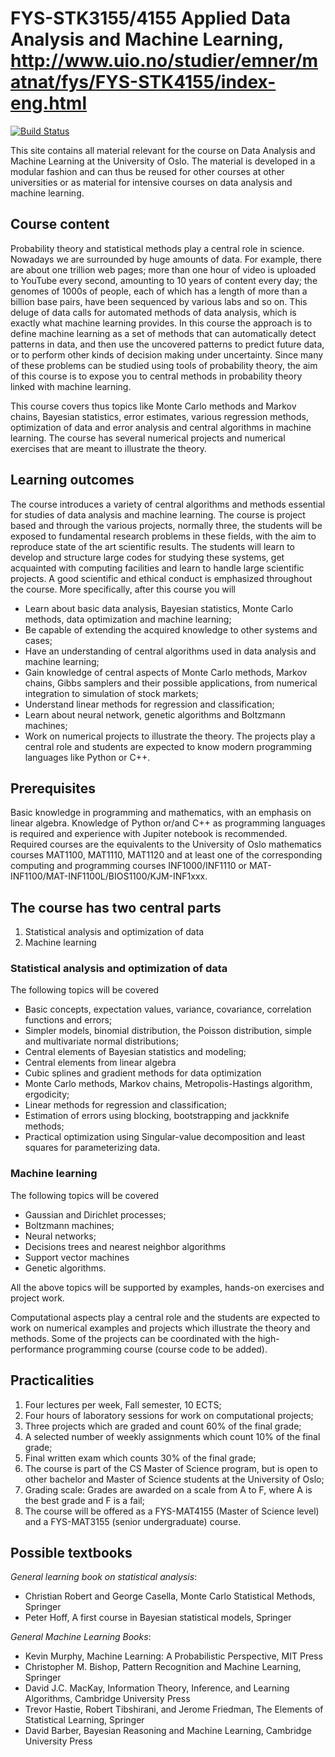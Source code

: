 # FYS-STK3155/4155 Applied Data Analysis and Machine Learning, http://www.uio.no/studier/emner/matnat/fys/FYS-STK4155/index-eng.html

[![Build Status](https://travis-ci.org/CompPhysics/MachineLearning.svg?branch=master)](https://travis-ci.org/CompPhysics/MachineLearning)

This site contains all material relevant for the course on Data Analysis and Machine Learning at the University of Oslo. The material is developed in a modular fashion and can thus be reused for other courses at other universities or as material for intensive courses on data analysis and machine learning.

## Course content

Probability theory and statistical methods play a central role in science. Nowadays we are
surrounded by huge amounts of data. For example, there are about one trillion web pages; more than one
hour of video is uploaded to YouTube every second, amounting to 10 years of content every
day; the genomes of 1000s of people, each of which has a length of more than a billion  base pairs, have
been sequenced by various labs and so on.
This deluge of data calls for automated methods of data analysis,
which is exactly what machine
learning provides. In this course the approach is to define machine learning as a set of methods that can
automatically detect patterns in data, and then use the uncovered patterns to predict future
data, or to perform other kinds of decision making under uncertainty. Since many of these problems can be studied using
tools of probability theory, the aim of this course is to expose you to central methods in probability theory linked with machine learning.

This course covers thus topics like Monte Carlo methods and Markov chains, Bayesian statistics, error estimates, various regression methods, optimization of data and error analysis and central algorithms in machine learning.
The course has several numerical projects and numerical exercises that are meant to illustrate the theory.



## Learning outcomes

The course introduces a variety of central algorithms and methods
essential for studies of data analysis and machine learning. The course is project based and through the various projects, normally three, the students will be exposed to fundamental research problems in these fields, with the aim to reproduce state of the art scientific results. The students will learn to develop and structure large codes for studying these systems, get acquainted with computing facilities and learn to handle large scientific projects. A good scientific and ethical conduct is emphasized throughout the course. More specifically, after this course you will

- Learn about basic data analysis, Bayesian statistics, Monte Carlo methods, data optimization and machine learning;
- Be capable of extending the acquired knowledge to other systems and cases;
- Have an understanding of central algorithms used in data analysis and machine learning;
- Gain knowledge of central aspects of Monte Carlo methods, Markov chains, Gibbs samplers and their possible applications, from numerical integration to simulation of stock markets;
- Understand linear methods for regression and classification;
- Learn about neural network, genetic algorithms and Boltzmann machines;
- Work on numerical projects to illustrate the theory. The projects play a central role and students are expected to know modern programming languages like Python or C++.  

## Prerequisites

Basic knowledge in programming and mathematics, with an emphasis on linear algebra. Knowledge of Python or/and C++ as programming languages is required and experience with Jupiter notebook is recommended. Required courses are the equivalents to the University of Oslo mathematics courses MAT1100, MAT1110, MAT1120 and at least one of the corresponding computing and programming courses INF1000/INF1110 or MAT-INF1100/MAT-INF1100L/BIOS1100/KJM-INF1xxx. 


## The course has two central parts

1. Statistical analysis and optimization of data
2. Machine learning

### Statistical analysis and optimization of data

The following topics will be covered
- Basic concepts, expectation values, variance, covariance, correlation functions and errors;
- Simpler models, binomial distribution, the Poisson distribution, simple and multivariate normal distributions;
- Central elements of Bayesian statistics and modeling;
- Central elements from linear algebra
- Cubic splines and gradient methods for data optimization
- Monte Carlo methods, Markov chains, Metropolis-Hastings algorithm, ergodicity;
- Linear methods for regression and classification;
- Estimation of errors using blocking, bootstrapping and jackknife methods;
- Practical optimization using Singular-value decomposition and least squares for parameterizing data.


### Machine learning

The following topics will be covered
- Gaussian and Dirichlet processes;
- Boltzmann machines;
- Neural networks;
- Decisions trees and nearest neighbor algorithms
- Support vector machines
- Genetic algorithms.

All the above topics will be supported by examples, hands-on exercises and project work.

Computational aspects play a central role and the students are
expected to work on numerical examples and projects which illustrate
the theory and methods. Some of the projects can be coordinated with the high-performance programming course (course code to be added). 



## Practicalities

1. Four lectures per week, Fall semester, 10 ECTS;
2. Four hours of laboratory sessions for work on computational projects;
3. Three projects which are graded and count $60\%$ of the final grade;
4. A selected number of weekly assignments which count  $10\%$ of the final grade;
5. Final written exam which counts $30\%$ of the final grade;
6. The course is part of the CS Master of Science program, but is open to other bachelor and Master of Science students at the University of Oslo;
7. Grading scale: Grades are awarded on a scale from A to F, where A is the best grade and F is a fail;
8. The course will be offered as a FYS-MAT4155 (Master of Science level) and a FYS-MAT3155 (senior undergraduate) course.

## Possible textbooks


_General learning book on statistical analysis_:
- Christian Robert and George Casella, Monte Carlo Statistical Methods, Springer
- Peter Hoff, A first course in Bayesian statistical models, Springer

_General Machine Learning Books_:
- Kevin Murphy, Machine Learning: A Probabilistic Perspective, MIT Press
- Christopher M. Bishop, Pattern Recognition and Machine Learning, Springer
- David J.C. MacKay, Information Theory, Inference, and Learning Algorithms, Cambridge University Press
- Trevor Hastie, Robert Tibshirani, and Jerome Friedman, The Elements of Statistical Learning, Springer
- David Barber, Bayesian Reasoning and Machine Learning, Cambridge University Press 



